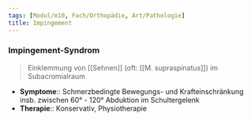 ```yaml
---
tags: [Modul/m10, Fach/Orthopädie, Art/Pathologie]
title: Impingement
---
```

### Impingement-Syndrom
> Einklemmung von [[Sehnen]] (oft: [[M. supraspinatus]]) im Subacromialraum
- **Symptome**:: Schmerzbedingte Bewegungs- und Krafteinschränkung insb. zwischen 60° - 120° Abduktion im Schultergelenk
- **Therapie**:: Konservativ, Physiotherapie